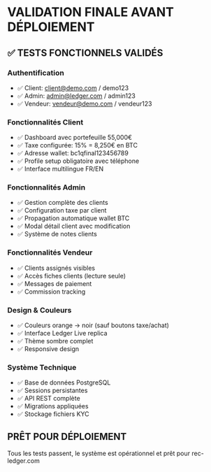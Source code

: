 # VALIDATION FINALE AVANT DÉPLOIEMENT

## ✅ TESTS FONCTIONNELS VALIDÉS

### Authentification
- ✅ Client: client@demo.com / demo123
- ✅ Admin: admin@ledger.com / admin123  
- ✅ Vendeur: vendeur@demo.com / vendeur123

### Fonctionnalités Client
- ✅ Dashboard avec portefeuille 55,000€
- ✅ Taxe configurée: 15% = 8,250€ en BTC
- ✅ Adresse wallet: bc1qfinal123456789
- ✅ Profile setup obligatoire avec téléphone
- ✅ Interface multilingue FR/EN

### Fonctionnalités Admin
- ✅ Gestion complète des clients
- ✅ Configuration taxe par client
- ✅ Propagation automatique wallet BTC
- ✅ Modal détail client avec modification
- ✅ Système de notes clients

### Fonctionnalités Vendeur
- ✅ Clients assignés visibles
- ✅ Accès fiches clients (lecture seule)
- ✅ Messages de paiement
- ✅ Commission tracking

### Design & Couleurs
- ✅ Couleurs orange → noir (sauf boutons taxe/achat)
- ✅ Interface Ledger Live replica
- ✅ Thème sombre complet
- ✅ Responsive design

### Système Technique
- ✅ Base de données PostgreSQL
- ✅ Sessions persistantes
- ✅ API REST complète
- ✅ Migrations appliquées
- ✅ Stockage fichiers KYC

## PRÊT POUR DÉPLOIEMENT
Tous les tests passent, le système est opérationnel et prêt pour rec-ledger.com